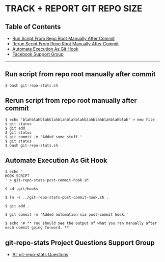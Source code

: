 # TRACK + REPORT GIT REPO SIZE

## Table of Contents

- [Run Script From Repo Root Manually After Commit](#run-script-from-repo-root-manually-after-commit)
- [Rerun Script From Repo Root Manually After Commit](#rerun-script-from-repo-root-manually-after-commit)
- [Automate Execution As Git Hook](#automate-execution-as-git-hook)
- [Facebook Support Group](#facebook-support-group)

---

## Run script from repo root manually after commit

```
$ bash git-repo-stats.sh
```

## Rerun script from repo root manually after commit

```
$ echo 'blahblahblahblahblahblahblahblahblahblahblahblah' > new file
$ git status
$ git add .
$ git status
$ git commit -m 'Added some stuff.'
$ git status
$ bash git-repo-stats.sh
```

## Automate Execution As Git Hook

```
$ echo '
HOOK SCRIPT
' > git-repo-stats-post-commit-hook.sh

$ cd .git/hooks

$ ln -s ../git-repo-stats-post-commit-hook.sh .

$ git add .

$ git commit -m 'Added automation via post-commit hook.'

$ echo '# ** You should see the output of what you ran manually after each commit going forward. **'

```

## git-repo-stats Project Questions Support Group

- [All git-repo-stats Questions](https://www.facebook.com/groups/BigDataProcessing/)

